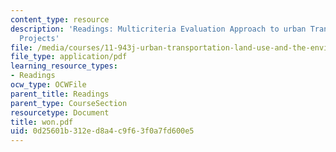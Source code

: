 ```yaml
---
content_type: resource
description: 'Readings: Multicriteria Evaluation Approach to urban Transportation
  Projects'
file: /media/courses/11-943j-urban-transportation-land-use-and-the-environment-spring-2002/0d25601b312ed8a4c9f63f0a7fd600e5_won.pdf
file_type: application/pdf
learning_resource_types:
- Readings
ocw_type: OCWFile
parent_title: Readings
parent_type: CourseSection
resourcetype: Document
title: won.pdf
uid: 0d25601b-312e-d8a4-c9f6-3f0a7fd600e5
---
```

